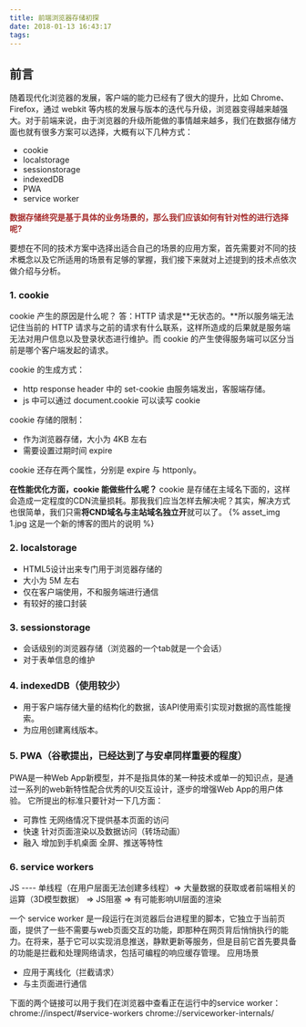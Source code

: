 ```yaml
---
title: 前端浏览器存储初探
date: 2018-01-13 16:43:17
tags:
---
```

## 前言

随着现代化浏览器的发展，客户端的能力已经有了很大的提升，比如 Chrome、Firefox，通过 webkit 等内核的发展与版本的迭代与升级，浏览器变得越来越强大。对于前端来说，由于浏览器的升级所能做的事情越来越多，我们在数据存储方面也就有很多方案可以选择，大概有以下几种方式：

* cookie
* localstorage
* sessionstorage
* indexedDB
* PWA
* service worker

**<font color="brown">数据存储终究是基于具体的业务场景的，那么我们应该如何有针对性的进行选择呢?</font>**

要想在不同的技术方案中选择出适合自己的场景的应用方案，首先需要对不同的技术概念以及它所适用的场景有足够的掌握，我们接下来就对上述提到的技术点依次做介绍与分析。

### 1. cookie

cookie 产生的原因是什么呢？
答：HTTP 请求是**无状态的。**所以服务端无法记住当前的 HTTP 请求与之前的请求有什么联系，这样所造成的后果就是服务端无法对用户信息以及登录状态进行维护。而 cookie 的产生使得服务端可以区分当前是哪个客户端发起的请求。

cookie 的生成方式：
* http response header 中的 set-cookie 由服务端发出，客服端存储。
* js 中可以通过 document.cookie 可以读写 cookie

cookie 存储的限制：
* 作为浏览器存储，大小为 4KB 左右
* 需要设置过期时间 expire

cookie 还存在两个属性，分别是 expire 与 httponly。
 
**在性能优化方面，cookie 能做些什么呢？**
cookie 是存储在主域名下面的，这样会造成一定程度的CDN流量损耗。那我我们应当怎样去解决呢？其实，解决方式也很简单，我们只需**将CND域名与主站域名独立开**就可以了。
{% asset_img 1.jpg 这是一个新的博客的图片的说明 %}

### 2. localstorage

* HTML5设计出来专门用于浏览器存储的
* 大小为 5M 左右
* 仅在客户端使用，不和服务端进行通信
* 有较好的接口封装

### 3. sessionstorage

* 会话级别的浏览器存储（浏览器的一个tab就是一个会话）
* 对于表单信息的维护

### 4. indexedDB（使用较少）

* 用于客户端存储大量的结构化的数据，该API使用索引实现对数据的高性能搜索。
* 为应用创建离线版本。

### 5. PWA（谷歌提出，已经达到了与安卓同样重要的程度）
PWA是一种Web App新模型，并不是指具体的某一种技术或单一的知识点，是通过一系列的web新特性配合优秀的UI交互设计，逐步的增强Web App的用户体验。
它所提出的标准只要针对一下几方面：

* 可靠性 无网络情况下提供基本页面的访问
* 快速 针对页面渲染以及数据访问（转场动画）
* 融入 增加到手机桌面 全屏、推送等特性

### 6. service workers
JS ---- 单线程（在用户层面无法创建多线程）=> 大量数据的获取或者前端相关的运算（3D模型数据） => JS阻塞 => 有可能影响UI层面的渲染

一个 service worker 是一段运行在浏览器后台进程里的脚本，它独立于当前页面，提供了一些不需要与web页面交互的功能，即那种在网页背后悄悄执行的能力。在将来，基于它可以实现消息推送，静默更新等服务，但是目前它首先要具备的功能是拦截和处理网络请求，包括可编程的响应缓存管理。
应用场景
* 应用于离线化（拦截请求）
* 与主页面进行通信

下面的两个链接可以用于我们在浏览器中查看正在运行中的service worker：
chrome://inspect/#service-workers
chrome://serviceworker-internals/












